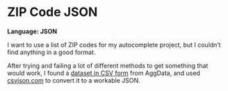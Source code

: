 # ZIP Code JSON
**Language: JSON**

I want to use a list of ZIP codes for my autocomplete project, but I couldn’t find anything in a good format. 

After trying and failing a lot of different methods to get something that would work, I found a [dataset in CSV form](https://www.aggdata.com/free/united-states-zip-codes) from AggData, and used [csvjson.com](https://www.csvjson.com/) to convert it to a workable JSON.
